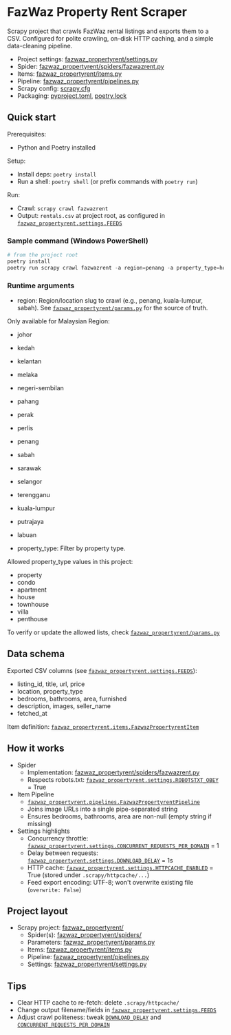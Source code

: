 # FazWaz Property Rent Scraper

Scrapy project that crawls FazWaz rental listings and exports them to a CSV. Configured for polite crawling, on-disk HTTP caching, and a simple data-cleaning pipeline.

- Project settings: [fazwaz_propertyrent/settings.py](fazwaz_propertyrent/settings.py)
- Spider: [fazwaz_propertyrent/spiders/fazwazrent.py](fazwaz_propertyrent/spiders/fazwazrent.py)
- Items: [fazwaz_propertyrent/items.py](fazwaz_propertyrent/items.py)
- Pipeline: [fazwaz_propertyrent/pipelines.py](fazwaz_propertyrent/pipelines.py)
- Scrapy config: [scrapy.cfg](scrapy.cfg)
- Packaging: [pyproject.toml](pyproject.toml), [poetry.lock](poetry.lock)

## Quick start

Prerequisites:
- Python and Poetry installed

Setup:
- Install deps: `poetry install`
- Run a shell: `poetry shell` (or prefix commands with `poetry run`)

Run:
- Crawl: `scrapy crawl fazwazrent`
- Output: `rentals.csv` at project root, as configured in [`fazwaz_propertyrent.settings.FEEDS`](fazwaz_propertyrent/settings.py)

### Sample command (Windows PowerShell)
```powershell
# from the project root
poetry install
poetry run scrapy crawl fazwazrent -a region=penang -a property_type=house
```

### Runtime arguments
- region: Region/location slug to crawl (e.g., penang, kuala-lumpur, sabah). See [`fazwaz_propertyrent/params.py`](fazwaz_propertyrent/params.py) for the source of truth.

Only available for Malaysian Region:
- johor
- kedah
- kelantan
- melaka
- negeri-sembilan
- pahang
- perak
- perlis
- penang
- sabah
- sarawak
- selangor
- terengganu
- kuala-lumpur
- putrajaya
- labuan

- property_type: Filter by property type.

Allowed property_type values in this project:
- property
- condo
- apartment
- house
- townhouse
- villa
- penthouse

To verify or update the allowed lists, check [`fazwaz_propertyrent/params.py`](fazwaz_propertyrent/params.py)

## Data schema

Exported CSV columns (see [`fazwaz_propertyrent.settings.FEEDS`](fazwaz_propertyrent/settings.py)):
- listing_id, title, url, price
- location, property_type
- bedrooms, bathrooms, area, furnished
- description, images, seller_name
- fetched_at

Item definition: [`fazwaz_propertyrent.items.FazwazPropertyrentItem`](fazwaz_propertyrent/items.py)

## How it works

- Spider
  - Implementation: [fazwaz_propertyrent/spiders/fazwazrent.py](fazwaz_propertyrent/spiders/fazwazrent.py)
  - Respects robots.txt: [`fazwaz_propertyrent.settings.ROBOTSTXT_OBEY`](fazwaz_propertyrent/settings.py) = True
- Item Pipeline
  - [`fazwaz_propertyrent.pipelines.FazwazPropertyrentPipeline`](fazwaz_propertyrent/pipelines.py)
  - Joins image URLs into a single pipe-separated string
  - Ensures bedrooms, bathrooms, area are non-null (empty string if missing)
- Settings highlights
  - Concurrency throttle: [`fazwaz_propertyrent.settings.CONCURRENT_REQUESTS_PER_DOMAIN`](fazwaz_propertyrent/settings.py) = 1
  - Delay between requests: [`fazwaz_propertyrent.settings.DOWNLOAD_DELAY`](fazwaz_propertyrent/settings.py) = 1s
  - HTTP cache: [`fazwaz_propertyrent.settings.HTTPCACHE_ENABLED`](fazwaz_propertyrent/settings.py) = True (stored under `.scrapy/httpcache/...`)
  - Feed export encoding: UTF-8; won't overwrite existing file (`overwrite: False`)

## Project layout

- Scrapy project: [fazwaz_propertyrent/](fazwaz_propertyrent)
  - Spider(s): [fazwaz_propertyrent/spiders/](fazwaz_propertyrent/spiders)
  - Parameters: [fazwaz_propertyrent/params.py](fazwaz_propertyrent/params.py)
  - Items: [fazwaz_propertyrent/items.py](fazwaz_propertyrent/items.py)
  - Pipeline: [fazwaz_propertyrent/pipelines.py](fazwaz_propertyrent/pipelines.py)
  - Settings: [fazwaz_propertyrent/settings.py](fazwaz_propertyrent/settings.py)

## Tips

- Clear HTTP cache to re-fetch: delete `.scrapy/httpcache/`
- Change output filename/fields in [`fazwaz_propertyrent.settings.FEEDS`](fazwaz_propertyrent/settings.py)
- Adjust crawl politeness: tweak [`DOWNLOAD_DELAY`](fazwaz_propertyrent/settings.py) and [`CONCURRENT_REQUESTS_PER_DOMAIN`](fazwaz_propertyrent/settings.py)